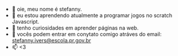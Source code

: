 - 👋 oie, meu nome é stefanny.
- 👀 eu estou aprendendo atualmente a programar jogos no scratch Javascript.
- 🌱 tenho curiosidades em aprender páginas na web.
- 💞️ vocês podem entrar em conytato comigo atráves do email: stefanny.ivers@escola.pr.gov.br
- 📫 <3

<!---
iversstefanny/iversstefanny is a ✨ special ✨ repository because its `README.md` (this file) appears on your GitHub profile.
You can click the Preview link to take a look at your changes.
--->
